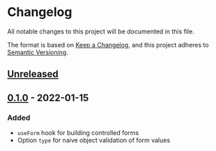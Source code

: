 # Changelog

All notable changes to this project will be documented in this file.

The format is based on [Keep a Changelog](https://keepachangelog.com/en/1.0.0/),
and this project adheres to [Semantic Versioning](https://semver.org/spec/v2.0.0.html).

## [Unreleased]

## [0.1.0] - 2022-01-15

### Added

- `useForm` hook for building controlled forms
- Option `type` for naive object validation of form values

[unreleased]: https://github.com/rakenodiax/io-ts-form/compare/v0.1.0...HEAD
[0.1.0]: https://github.com/rakenodiax/io-ts-form/releases/tag/v0.1.0
